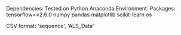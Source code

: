 Dependencies:
	Tested on Python Anaconda Environment.
	Packages:
		tensorflow==2.6.0
		numpy
		pandas
		matplotlib
		scikit-learn
		os

CSV format:
	'sequence', 'ALS_Data'
